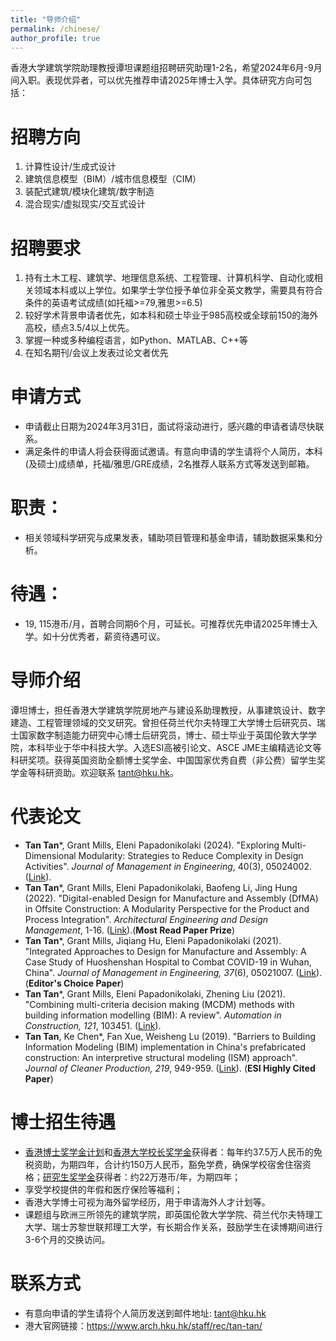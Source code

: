 ```yaml
---
title: "导师介绍"
permalink: /chinese/
author_profile: true
---
```

香港大学建筑学院助理教授谭坦课题组招聘研究助理1-2名，希望2024年6月-9月间入职。表现优异者，可以优先推荐申请2025年博士入学。具体研究方向可包括：
# 招聘方向
1. 计算性设计/生成式设计
2. 建筑信息模型（BIM）/城市信息模型（CIM）
3. 装配式建筑/模块化建筑/数字制造
4. 混合现实/虚拟现实/交互式设计

# 招聘要求
1. 持有土木工程、建筑学、地理信息系统、工程管理、计算机科学、自动化或相关领域本科或以上学位。如果学士学位授予单位非全英文教学，需要具有符合条件的英语考试成绩(如托福>=79,雅思>=6.5)
2. 较好学术背景申请者优先，如本科和硕士毕业于985高校或全球前150的海外高校，绩点3.5/4以上优先。
3. 掌握一种或多种编程语言，如Python、MATLAB、C++等
4. 在知名期刊/会议上发表过论文者优先

# 申请方式
* 申请截止日期为2024年3月31日，面试将滚动进行，感兴趣的申请者请尽快联系。
* 满足条件的申请人将会获得面试邀请。有意向申请的学生请将个人简历，本科(及硕士)成绩单，托福/雅思/GRE成绩，2名推荐人联系方式等发送到邮箱。

# 职责：
* 相关领域科学研究与成果发表，辅助项目管理和基金申请，辅助数据采集和分析。

# 待遇：
* 19, 115港币/月，首聘合同期6个月，可延长。可推荐优先申请2025年博士入学。如十分优秀者，薪资待遇可议。

# 导师介绍
谭坦博士，担任香港大学建筑学院房地产与建设系助理教授，从事建筑设计、数字建造、工程管理领域的交叉研究。曾担任荷兰代尔夫特理工大学博士后研究员、瑞士国家数字制造能力研究中心博士后研究员，博士、硕士毕业于英国伦敦大学学院，本科毕业于华中科技大学。入选ESI高被引论文、ASCE JME主编精选论文等科研奖项。获得英国资助全额博士奖学金、中国国家优秀自费（非公费）留学生奖学金等科研资助。欢迎联系 [tant@hku.hk](mailto:tant@hku.hk)。
# 代表论文
* **Tan Tan***, Grant Mills, Eleni Papadonikolaki (2024). "Exploring Multi-Dimensional Modularity: Strategies to Reduce Complexity in Design Activities". <i>Journal of Management in Engineering</i>, 40(3), 05024002. ([Link](https://ascelibrary.org/doi/10.1061/JMENEA.MEENG-5596)).
* **Tan Tan***, Grant Mills, Eleni Papadonikolaki, Baofeng Li, Jing Hung (2022). "Digital-enabled Design for Manufacture and Assembly (DfMA) in Offsite Construction: A Modularity Perspective for the Product and Process Integration". <i>Architectural Engineering and Design Management</i>, 1-16. ([Link](https://doi.org/10.1080/17452007.2022.2104208)).(**Most Read Paper Prize**)
* **Tan Tan***, Grant Mills, Jiqiang Hu, Eleni Papadonikolaki (2021). "Integrated Approaches to Design for Manufacture and Assembly: A Case Study of Huoshenshan Hospital to Combat COVID-19 in Wuhan, China". <i>Journal of Management in Engineering, 37</i>(6), 05021007. ([Link](https://ascelibrary.org/doi/abs/10.1061/%28ASCE%29ME.1943-5479.0000972)). (**Editor's Choice Paper**)
* **Tan Tan***, Grant Mills, Eleni Papadonikolaki, Zhening Liu (2021). "Combining multi-criteria decision making (MCDM) methods with building information modelling (BIM): A review". <i>Automation in Construction, 121</i>, 103451. ([Link](https://www.sciencedirect.com/science/article/pii/S0926580520310311)).
* **Tan Tan**, Ke Chen*, Fan Xue, Weisheng Lu (2019). "Barriers to Building Information Modeling (BIM) implementation in China's prefabricated construction: An interpretive structural modeling (ISM) approach". <i>Journal of Cleaner Production, 219</i>, 949-959. ([Link](https://www.sciencedirect.com/science/article/abs/pii/S095965261930530X)). (**ESI Highly Cited Paper**)

# 博士招生待遇
* [香港博士奖学金计划](https://gradsch.hku.hk/prospective_students/fees_scholarships_and_financial_support/hong_kong_phd_fellowship_scheme)和[香港大学校长奖学金](https://gradsch.hku.hk/prospective_students/fees_scholarships_and_financial_support/hku_presidential_phd_scholar_programme)获得者：每年约37.5万人民币的免税资助，为期四年，合计约150万人民币，豁免学费，确保学校宿舍住宿资格；[研究生奖学金](https://gradsch.hku.hk/prospective_students/fees_scholarships_and_financial_support/postgraduate_scholarships)获得者：约22万港币/年，为期四年；
* 享受学校提供的年假和医疗保险等福利；
* 香港大学博士可视为海外留学经历，用于申请海外人才计划等。
* 课题组与欧洲三所领先的建筑学院，即英国伦敦大学学院、荷兰代尔夫特理工大学、瑞士苏黎世联邦理工大学，有长期合作关系，鼓励学生在读博期间进行3-6个月的交换访问。

# 联系方式
* 有意向申请的学生请将个人简历发送到邮件地址: tant@hku.hk
* 港大官网链接：https://www.arch.hku.hk/staff/rec/tan-tan/
